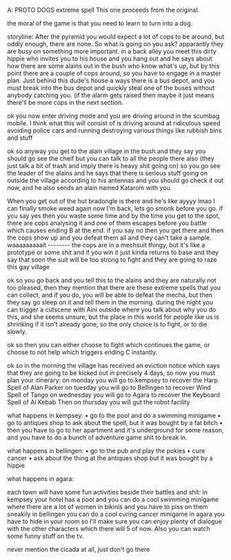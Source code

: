 A: PROTO DOGS extreme spell
This one proceeds from the original.

the moral of the game is that you need to learn to turn into a
dog.

storyline:
After the pyramid you would expect a lot of cops to be around, but oddly enough, there are none. So what is going on you ask?
apparantly they are busy on something more important.
in a back alley you meet this dirty hippie who invites you to his house and you hang out and he says about how there are some alains out in the bush who know what's up, but by this point there are a couple of cops around, so you have to engage in a master plan.
Just behind this dude's house a ways there is a bus depot, and you must break into the bus depot and quickly steal one of the buses without anybody catching you. (if the alarm gets raised then maybe it just means there'll be more cops in the next section.

ok you now enter driving mode and you are driving around in the scumbag mobile. I think what this will consist of is driving around at ridiculous speed avoiding police cars and running destroying various things like rubbish bins and stuff

ok so anyway you get to the alain village in the bush and they say you should go see the cheif but you can talk to all the people there also (they just talk a bit of trash and imply there is heavy shit going on) so you go see the leader of the alains and he says that there is serious stuff going on outside the village according to his antennas and you should go check it out now, and he also sends an alain named Katarom with you.

When you get out of the hut bradongle is there and he's like ayyyy lmao I can finally smoke weed again now I'm back, lets go smonk before you go.
if you say yes then you waste some time and by the time you get to the spot, there are cops analysing it and one of them escapes before you battle which causes ending B at the end.
if you say no then you get there and then the cops show up and you defeat them all and they can't take a sample.
waaaaaaaaait -------- the cops are in a mechsuit thingy, but it's like a prototype or some shit
and if you win it just kinda returns to base and they say that soon the suit will be too strong to fight and they are going to raze this gay village

ok so you go back and you tell this to the alains and they are naturally not too pleased, then they mention that there are these extreme spells that you can collect, and if you do,
you will be able to defeat the mecha, but then they say go sleep on it and tell them in the morning.
during the night you can trigger a cutscene with Aini outside where you talk about why you do this, and she seems unsure, but the place in this world for people
like us is shrinking if it isn't already gone, so the only choice is to fight, or to die slowly.

ok so then you can either choose to fight which continues the game, or choose to not help which triggers ending C instantly.

ok so in the morning the village has received an eviction notice which says that they are going to be kicked out in precisely 4 days, so now you must plan your itinerary:
on monday you will go to kempsey to recover the Harp Spell of Alan Parker
on tuesday you will go to Bellingen to recover Wind Spell of Tango
on wednesday you will go to Agara to recover the Keyboard Spell of Al Kebab
Then on thursday you will gut the robot facility


what happens in kempsey:
• go to the pool and do a swimming minigame
• go to antiques shop to ask about the spell, but it was bought by a fat bitch
• then you have to go to her apartment and it's underground for some reason, and you have to do a bunch of adventure game shit to break in.

what happens in bellingen:
• go to the pub and play the pokies
• cure cancer
• ask about the thing at the antiques shop but it was bought by a hippie

what happens in agara:


each town will have some fun activities beside their battles and shit:
in kempsey your hotel has a pool and you can do a cool swimming minigame where there are a lot of women in bikinis and you have to piss on them sneakily
in bellingen you can do a cool curing cancer minigame
in agara you have to hide in your room so I'll make sure you can enjoy plenty of dialogue with the other characters which there will 5 of now. Also you can watch some funny stuff on the tv.



never mention the cicada at all, just don't go there








